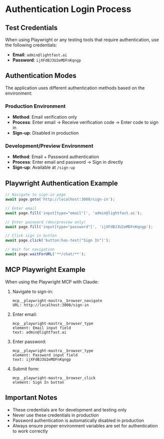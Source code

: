 # Authentication Login Process

## Test Credentials

When using Playwright or any testing tools that require authentication, use the following credentials:

- **Email**: `admin@lightfast.ai`
- **Password**: `ijXFdBJ3U2eMDFnKqngp`

## Authentication Modes

The application uses different authentication methods based on the environment:

### Production Environment
- **Method**: Email verification only
- **Process**: Enter email → Receive verification code → Enter code to sign in
- **Sign-up**: Disabled in production

### Development/Preview Environment
- **Method**: Email + Password authentication
- **Process**: Enter email and password → Sign in directly
- **Sign-up**: Available at `/sign-up`

## Playwright Authentication Example

```javascript
// Navigate to sign-in page
await page.goto('http://localhost:3000/sign-in');

// Enter email
await page.fill('input[type="email"]', 'admin@lightfast.ai');

// Enter password (dev/preview only)
await page.fill('input[type="password"]', 'ijXFdBJ3U2eMDFnKqngp');

// Click sign in button
await page.click('button:has-text("Sign In")');

// Wait for navigation
await page.waitForURL('**/chat/**');
```

## MCP Playwright Example

When using the Playwright MCP with Claude:

1. Navigate to sign-in:
   ```
   mcp__playwright-mastra__browser_navigate
   URL: http://localhost:3000/sign-in
   ```

2. Enter email:
   ```
   mcp__playwright-mastra__browser_type
   element: Email input field
   text: admin@lightfast.ai
   ```

3. Enter password:
   ```
   mcp__playwright-mastra__browser_type
   element: Password input field
   text: ijXFdBJ3U2eMDFnKqngp
   ```

4. Submit form:
   ```
   mcp__playwright-mastra__browser_click
   element: Sign In button
   ```

## Important Notes

- These credentials are for development and testing only
- Never use these credentials in production
- Password authentication is automatically disabled in production
- Always ensure proper environment variables are set for authentication to work correctly